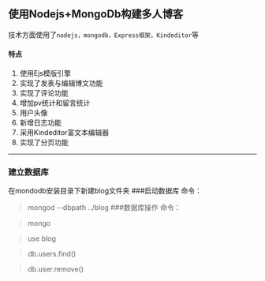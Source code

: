 ## 使用Nodejs+MongoDb构建多人博客

技术方面使用了`nodejs，mongodb，Express框架，Kindeditor`等

#### 特点
1. 使用Ejs模版引擎
2. 实现了发表与编辑博文功能
3. 实现了评论功能
4. 增加pv统计和留言统计
5. 用户头像
6. 新增日志功能
7. 采用Kindeditor富文本编辑器
8. 实现了分页功能

----------

### 建立数据库
在mondodb安装目录下新建blog文件夹
###启动数据库
命令：

> mongod --dbpath ../blog
###数据库操作
命令：

> mongo
	
> use blog
 
> db.users.find()

> db.user.remove()
